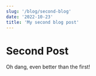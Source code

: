 ```yaml
---
slug: '/blog/second-blog'
date: '2022-10-23'
title: 'My second blog post'
---
```


# Second Post

Oh dang, even better than the first!
